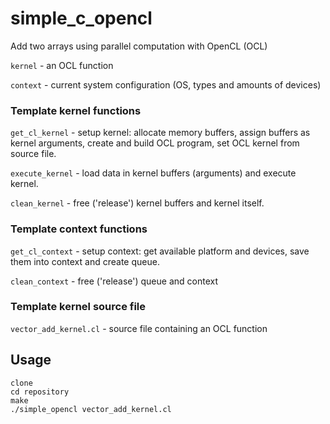 # simple_c_opencl
Add two arrays using parallel computation with OpenCL (OCL)

`kernel` - an OCL function

`context` - current system configuration (OS, types and amounts of devices)

### Template kernel functions

`get_cl_kernel` - setup kernel: allocate memory buffers, assign buffers as kernel arguments, create and build OCL program, set OCL kernel from source file.

`execute_kernel` - load data in kernel buffers (arguments) and execute kernel.

`clean_kernel` - free ('release') kernel buffers and kernel itself.

### Template context functions

`get_cl_context` - setup context: get available platform and devices, save them into context and create queue.

`clean_context` - free ('release') queue and context

### Template kernel source file

`vector_add_kernel.cl` - source file containing an OCL function

## Usage

    clone
    cd repository
    make
    ./simple_opencl vector_add_kernel.cl

